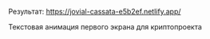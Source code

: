 Результат:
https://jovial-cassata-e5b2ef.netlify.app/

Текстовая анимация первого экрана  для криптопроекта
